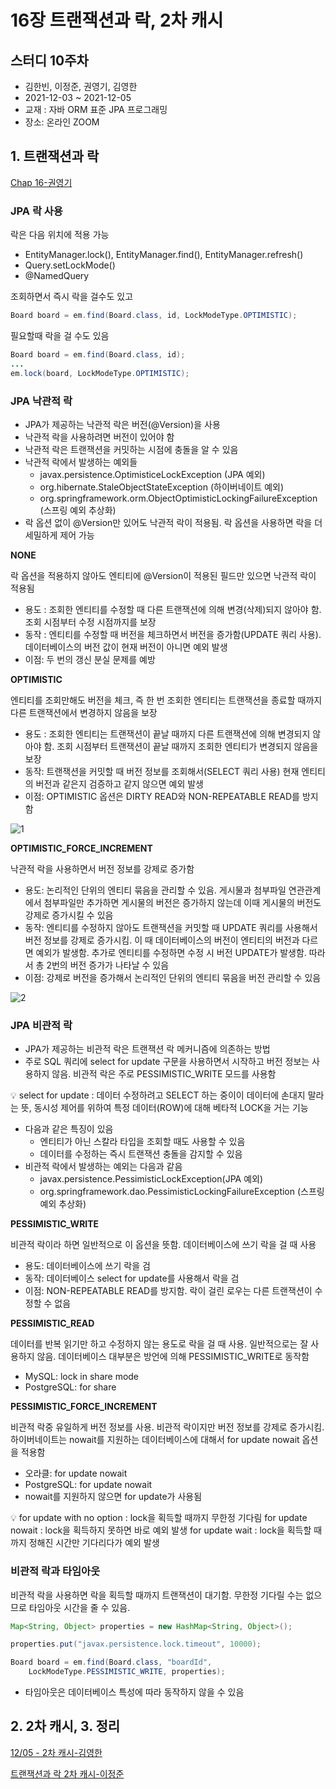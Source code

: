# 16장 트랜잭션과 락, 2차 캐시

## **스터디 10주차**

- 김한빈, 이정준, 권영기, 김영한
- 2021-12-03 ~ 2021-12-05
- 교재 : 자바 ORM 표준 JPA 프로그래밍
- 장소: 온라인 ZOOM

## 1. 트랜잭션과 락

[Chap 16-권영기](https://marble-house-6a1.notion.site/Chap-16-1bf84bbffc604aaea7efb409f32bc810)

### JPA 락 사용

락은 다음 위치에 적용 가능

- EntityManager.lock(), EntityManager.find(), EntityManager.refresh()
- Query.setLockMode()
- @NamedQuery

조회하면서 즉시 락을 걸수도 있고

```java
Board board = em.find(Board.class, id, LockModeType.OPTIMISTIC);
```

필요할때 락을 걸 수도 있음

```java
Board board = em.find(Board.class, id);
...
em.lock(board, LockModeType.OPTIMISTIC);
```

### JPA 낙관적 락

- JPA가 제공하는 낙관적 락은 버전(@Version)을 사용
- 낙관적 락을 사용하려면 버전이 있어야 함
- 낙관적 락은 트랜잭션을 커밋하는 시점에 충돌을 알 수 있음
- 낙관적 락에서 발생하는 예외들
    - javax.persistence.OptimisticeLockException (JPA 예외)
    - org.hibernate.StaleObjectStateException (하이버네이트 예외)
    - org.springframework.orm.ObjectOptimisticLockingFailureException (스프링 예외 추상화)
- 락 옵션 없이 @Version만 있어도 낙관적 락이 적용됨. 락 옵션을 사용하면 락을 더 세밀하게 제어 가능

**NONE**

락 옵션을 적용하지 않아도 엔티티에 @Version이 적용된 필드만 있으면 낙관적 락이 적용됨

- 용도 : 조회한 엔티티를 수정할 때 다른 트랜잭션에 의해 변경(삭제)되지 않아야 함. 조회 시점부터 수정 시점까지를 보장
- 동작 : 엔티티를 수정할 때 버전을 체크하면서 버전을 증가함(UPDATE 쿼리 사용). 데이터베이스의 버전 값이 현재 버전이 아니면 예외 발생
- 이점: 두 번의 갱신 분실 문제를 예방

**OPTIMISTIC**

엔티티를 조회만해도 버전을 체크, 즉 한 번 조회한 엔티티는 트랜잭션을 종료할 때까지 다른 트랜잭션에서 변경하지 않음을 보장

- 용도 : 조회한 엔티티는 트랜잭션이 끝날 때까지 다른 트랜잭션에 의해 변경되지 않아야 함. 조회 시점부터 트랜잭션이 끝날 때까지 조회한 엔티티가 변경되지 않음을 보장
- 동작: 트랜잭션을 커밋할 때 버전 정보를 조회해서(SELECT 쿼리 사용) 현재 엔티티의 버전과 같은지 검증하고 같지 않으면 예외 발생
- 이점: OPTIMISTIC 옵션은 DIRTY READ와 NON-REPEATABLE READ를 방지함

![1](https://user-images.githubusercontent.com/15135565/144731405-90dc0563-5c29-48b1-b863-775a7eb1e8d3.png)

**OPTIMISTIC_FORCE_INCREMENT**

낙관적 락을 사용하면서 버전 정보를 강제로 증가함

- 용도: 논리적인 단위의 엔티티 묶음을 관리할 수 있음. 게시물과 첨부파일 연관관계에서 첨부파일만 추가하면 게시물의 버전은 증가하지 않는데 이때 게시물의 버전도 강제로 증가시킬 수 있음
- 동작: 엔티티를 수정하지 않아도 트랜잭션을 커밋할 때 UPDATE 쿼리를 사용해서 버전 정보를 강제로 증가시킴. 이 때 데이터베이스의 버전이 엔티티의 버전과 다르면 예외가 발생함. 추가로 엔티티를 수정하면 수정 시 버전 UPDATE가 발생함. 따라서 총 2번의 버전 증가가 나타날 수 있음
- 이점: 강제로 버전을 증가해서 논리적인 단위의 엔티티 묶음을 버전 관리할 수 있음

![2](https://user-images.githubusercontent.com/15135565/144731408-273ea1d9-8c76-402a-8e6a-e5b2a298b9d2.png)

### JPA 비관적 락

- JPA가 제공하는 비관적 락은 트랜잭션 락 메커니즘에 의존하는 방법
- 주로 SQL 쿼리에 select for update 구문을 사용하면서 시작하고 버전 정보는 사용하지 않음. 비관적 락은 주로 PESSIMISTIC_WRITE 모드를 사용함

<aside>
💡 select for update : 데이터 수정하려고 SELECT 하는 중이이 데이터에 손대지 말라는 뜻, 동시성 제어를 위하여 특정 데이터(ROW)에 대해 베타적 LOCK을 거는 기능

</aside>

- 다음과 같은 특징이 있음
    - 엔티티가 아닌 스칼라 타입을 조회할 때도 사용할 수 있음
    - 데이터를 수정하는 즉시 트랜잭션 충돌을 감지할 수 있음
- 비관적 락에서 발생하는 예외는 다음과 같음
    - javax.persistence.PessimisticLockException(JPA 예외)
    - org.springframework.dao.PessimisticLockingFailureException (스프링 예외 추상화)

**PESSIMISTIC_WRITE**

비관적 락이라 하면 일반적으로 이 옵션을 뜻함. 데이터베이스에 쓰기 락을 걸 때 사용

- 용도: 데이터베이스에 쓰기 락을 검
- 동작: 데이터베이스 select for update를 사용해서 락을 검
- 이점: NON-REPEATABLE READ를 방지함. 락이 걸린 로우는 다른 트랜잭션이 수정할 수 없음

**PESSIMISTIC_READ**

데이터를 반복 읽기만 하고 수정하지 않는 용도로 락을 걸 때 사용. 일반적으로는 잘 사용하지 않음. 데이터베이스 대부분은 방언에 의해 PESSIMISTIC_WRITE로 동작함

- MySQL: lock in share mode
- PostgreSQL: for share

**PESSIMISTIC_FORCE_INCREMENT**

비관적 락중 유일하게 버전 정보를 사용. 비관적 락이지만 버전 정보를 강제로 증가시킴. 하이버네이트는 nowait를 지원하는 데이터베이스에 대해서 for update nowait 옵션을 적용함

- 오라클: for update nowait
- PostgreSQL: for update nowait
- nowait를 지원하지 않으면 for update가 사용됨

<aside>
💡 for update with no option : lock을 획득할 때까지 무한정 기다림
for update nowait : lock을 획득하지 못하면 바로 예외 발생
for update wait : lock을 획득할 때까지 정해진 시간만 기다리다가 예외 발생

</aside>

### 비관적 락과 타임아웃

비관적 락을 사용하면 락을 획득할 때까지 트랜잭션이 대기함. 무한정 기다릴 수는 없으므로 타임아웃 시간을 줄 수 있음.

```java
Map<String, Object> properties = new HashMap<String, Object>();

properties.put("javax.persistence.lock.timeout", 10000);

Board board = em.find(Board.class, "boardId", 
	LockModeType.PESSIMISTIC_WRITE, properties);
```

- 타임아웃은 데이터베이스 특성에 따라 동작하지 않을 수 있음

## 2. 2차 캐시, 3. 정리

[12/05 - 2차 캐시-김영한](https://maize-aunt-e49.notion.site/12-05-2-7e59e2952a9b43c6b0b1b03c66ff90f8)

[트랜잭션과 락 2차 캐시-이정준](https://languid-collar-a59.notion.site/2-0cc36d93a9b147039e443bc740339639)
